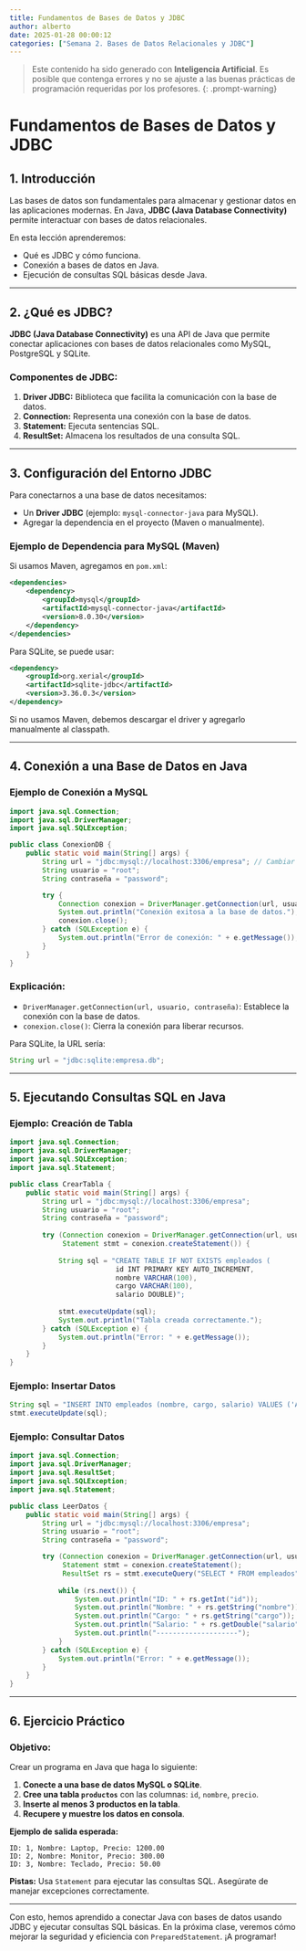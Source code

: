 ```yaml
---
title: Fundamentos de Bases de Datos y JDBC
author: alberto
date: 2025-01-28 00:00:12
categories: ["Semana 2. Bases de Datos Relacionales y JDBC"]
---
```


> Este contenido ha sido generado con **Inteligencia Artificial**. Es posible que contenga errores y no se ajuste a las
> buenas prácticas de programación requeridas por los profesores.
{: .prompt-warning}

# Fundamentos de Bases de Datos y JDBC

## 1. Introducción

Las bases de datos son fundamentales para almacenar y gestionar datos en las aplicaciones modernas. En Java, **JDBC (Java Database Connectivity)** permite interactuar con bases de datos relacionales.

En esta lección aprenderemos:
- Qué es JDBC y cómo funciona.
- Conexión a bases de datos en Java.
- Ejecución de consultas SQL básicas desde Java.

---

## 2. ¿Qué es JDBC?

**JDBC (Java Database Connectivity)** es una API de Java que permite conectar aplicaciones con bases de datos relacionales como MySQL, PostgreSQL y SQLite.

### **Componentes de JDBC:**
1. **Driver JDBC:** Biblioteca que facilita la comunicación con la base de datos.
2. **Connection:** Representa una conexión con la base de datos.
3. **Statement:** Ejecuta sentencias SQL.
4. **ResultSet:** Almacena los resultados de una consulta SQL.

---

## 3. Configuración del Entorno JDBC

Para conectarnos a una base de datos necesitamos:
- Un **Driver JDBC** (ejemplo: `mysql-connector-java` para MySQL).
- Agregar la dependencia en el proyecto (Maven o manualmente).

### **Ejemplo de Dependencia para MySQL (Maven)**
Si usamos Maven, agregamos en `pom.xml`:

```xml
<dependencies>
    <dependency>
        <groupId>mysql</groupId>
        <artifactId>mysql-connector-java</artifactId>
        <version>8.0.30</version>
    </dependency>
</dependencies>
```

Para SQLite, se puede usar:

```xml
<dependency>
    <groupId>org.xerial</groupId>
    <artifactId>sqlite-jdbc</artifactId>
    <version>3.36.0.3</version>
</dependency>
```

Si no usamos Maven, debemos descargar el driver y agregarlo manualmente al classpath.

---

## 4. Conexión a una Base de Datos en Java

### **Ejemplo de Conexión a MySQL**

```java
import java.sql.Connection;
import java.sql.DriverManager;
import java.sql.SQLException;

public class ConexionDB {
    public static void main(String[] args) {
        String url = "jdbc:mysql://localhost:3306/empresa"; // Cambiar según la BD
        String usuario = "root";
        String contraseña = "password";

        try {
            Connection conexion = DriverManager.getConnection(url, usuario, contraseña);
            System.out.println("Conexión exitosa a la base de datos.");
            conexion.close();
        } catch (SQLException e) {
            System.out.println("Error de conexión: " + e.getMessage());
        }
    }
}
```

### **Explicación:**
- `DriverManager.getConnection(url, usuario, contraseña)`: Establece la conexión con la base de datos.
- `conexion.close()`: Cierra la conexión para liberar recursos.

Para SQLite, la URL sería:
```java
String url = "jdbc:sqlite:empresa.db";
```

---

## 5. Ejecutando Consultas SQL en Java

### **Ejemplo: Creación de Tabla**

```java
import java.sql.Connection;
import java.sql.DriverManager;
import java.sql.SQLException;
import java.sql.Statement;

public class CrearTabla {
    public static void main(String[] args) {
        String url = "jdbc:mysql://localhost:3306/empresa";
        String usuario = "root";
        String contraseña = "password";
        
        try (Connection conexion = DriverManager.getConnection(url, usuario, contraseña);
             Statement stmt = conexion.createStatement()) {
            
            String sql = "CREATE TABLE IF NOT EXISTS empleados (
                          id INT PRIMARY KEY AUTO_INCREMENT,
                          nombre VARCHAR(100),
                          cargo VARCHAR(100),
                          salario DOUBLE)";
            
            stmt.executeUpdate(sql);
            System.out.println("Tabla creada correctamente.");
        } catch (SQLException e) {
            System.out.println("Error: " + e.getMessage());
        }
    }
}
```

### **Ejemplo: Insertar Datos**

```java
String sql = "INSERT INTO empleados (nombre, cargo, salario) VALUES ('Ana', 'Desarrolladora', 3500)";
stmt.executeUpdate(sql);
```

### **Ejemplo: Consultar Datos**

```java
import java.sql.Connection;
import java.sql.DriverManager;
import java.sql.ResultSet;
import java.sql.SQLException;
import java.sql.Statement;

public class LeerDatos {
    public static void main(String[] args) {
        String url = "jdbc:mysql://localhost:3306/empresa";
        String usuario = "root";
        String contraseña = "password";

        try (Connection conexion = DriverManager.getConnection(url, usuario, contraseña);
             Statement stmt = conexion.createStatement();
             ResultSet rs = stmt.executeQuery("SELECT * FROM empleados")) {
            
            while (rs.next()) {
                System.out.println("ID: " + rs.getInt("id"));
                System.out.println("Nombre: " + rs.getString("nombre"));
                System.out.println("Cargo: " + rs.getString("cargo"));
                System.out.println("Salario: " + rs.getDouble("salario"));
                System.out.println("--------------------");
            }
        } catch (SQLException e) {
            System.out.println("Error: " + e.getMessage());
        }
    }
}
```

---

## 6. **Ejercicio Práctico**

### **Objetivo:**
Crear un programa en Java que haga lo siguiente:
1. **Conecte a una base de datos MySQL o SQLite**.
2. **Cree una tabla `productos`** con las columnas: `id`, `nombre`, `precio`.
3. **Inserte al menos 3 productos en la tabla**.
4. **Recupere y muestre los datos en consola**.

**Ejemplo de salida esperada:**
```
ID: 1, Nombre: Laptop, Precio: 1200.00
ID: 2, Nombre: Monitor, Precio: 300.00
ID: 3, Nombre: Teclado, Precio: 50.00
```

**Pistas:** Usa `Statement` para ejecutar las consultas SQL. Asegúrate de manejar excepciones correctamente.

---

Con esto, hemos aprendido a conectar Java con bases de datos usando JDBC y ejecutar consultas SQL básicas. En la próxima clase, veremos cómo mejorar la seguridad y eficiencia con `PreparedStatement`. ¡A programar!
